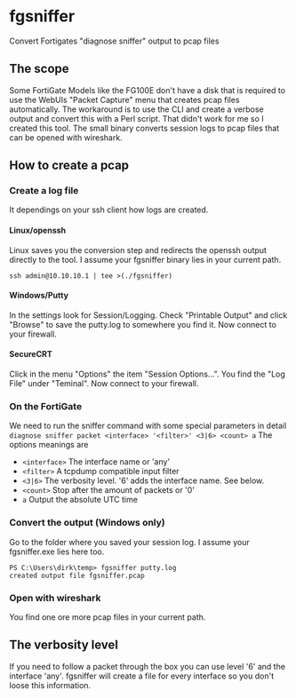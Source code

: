 # fgsniffer
Convert Fortigates "diagnose sniffer" output to pcap files  

## The scope
Some FortiGate Models like the FG100E don't have a disk that is required to use the WebUIs "Packet Capture" menu that creates pcap files automatically. The workaround is to use the CLI and create a verbose output and convert this with a Perl script. That didn't work for me so I created this tool. The small binary converts session logs to pcap files that can be opened with wireshark.

## How to create a pcap
### Create a log file
It dependings on your ssh client how logs are created. 
#### Linux/openssh
Linux saves you the conversion step and redirects the openssh output directly to the tool. I assume your fgsniffer binary lies in your current path.
```
ssh admin@10.10.10.1 | tee >(./fgsniffer)
```
#### Windows/Putty
In the settings look for Session/Logging. Check "Printable Output" and click "Browse" to save the putty.log to somewhere you find it.
Now connect to your firewall.
#### SecureCRT
Click in the menu "Options" the item "Session Options...". You find the "Log File" under "Teminal".
Now connect to your firewall.

### On the FortiGate
We need to run the sniffer command with some special parameters in detail
`diagnose sniffer packet <interface> '<filter>' <3|6> <count> a`
The options meanings are
- `<interface>` The interface name or 'any'
- `<filter>` A tcpdump compatible input filter 
- `<3|6>` The verbosity level. '6' adds the interface name. See below.
- `<count>` Stop after the amount of packets or '0'  
- `a` Output the absolute UTC time

### Convert the output (Windows only)
Go to the folder where you saved your session log. I assume your fgsniffer.exe lies here too.
```
PS C:\Users\dirk\temp> fgsniffer putty.log
created output file fgsniffer.pcap
```
### Open with wireshark
You find one ore more pcap files in your current path.

## The verbosity level
If you need to follow a packet through the box you can use level '6' and the interface 'any'. fgsniffer will create a file for every interface so you don't loose this information. 
